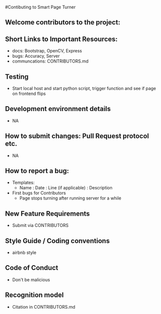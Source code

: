#Contibuting to Smart Page Turner

## Welcome contributors to the project: 

## Short Links to Important Resources:
* docs: Bootstrap, OpenCV, Express
* bugs: Accuracy, Server 
* communcations: CONTRIBUTORS.md
## Testing
- Start local host and start python script, trigger function and see if page on frontend flips
## Development environment details
- NA
## How to submit changes: Pull Request protocol etc. 
- NA
## How to report a bug: 
* Templates: 
  * Name : Date : Line (if applicable) : Description
* First bugs for Contributors
  * Page stops turning after running server for a while
    
## New Feature Requirements
- Submit via CONTRIBUTORS

## Style Guide / Coding conventions 
- airbnb style

## Code of Conduct
- Don't be malicious

## Recognition model
- Citation in CONTRIBUTORS.md
